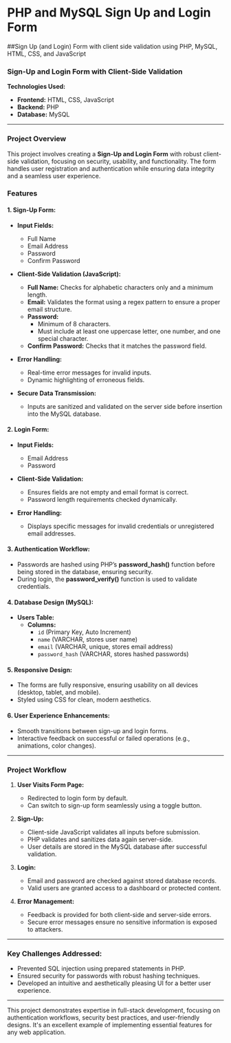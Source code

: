 # PHP and MySQL Sign Up and Login Form
##Sign Up (and Login) Form with client side validation using PHP, MySQL, HTML, CSS, and JavaScript

### Sign-Up and Login Form with Client-Side Validation  
**Technologies Used:**  
- **Frontend:** HTML, CSS, JavaScript  
- **Backend:** PHP  
- **Database:** MySQL  

---

### **Project Overview**  
This project involves creating a **Sign-Up and Login Form** with robust client-side validation, focusing on security, usability, and functionality. The form handles user registration and authentication while ensuring data integrity and a seamless user experience.  

### **Features**  

#### 1. **Sign-Up Form:**  
- **Input Fields:**
  - Full Name  
  - Email Address  
  - Password  
  - Confirm Password  

- **Client-Side Validation (JavaScript):**
  - **Full Name:** Checks for alphabetic characters only and a minimum length.  
  - **Email:** Validates the format using a regex pattern to ensure a proper email structure.  
  - **Password:** 
    - Minimum of 8 characters.  
    - Must include at least one uppercase letter, one number, and one special character.  
  - **Confirm Password:** Checks that it matches the password field.  

- **Error Handling:**
  - Real-time error messages for invalid inputs.  
  - Dynamic highlighting of erroneous fields.  

- **Secure Data Transmission:**
  - Inputs are sanitized and validated on the server side before insertion into the MySQL database.  

#### 2. **Login Form:**  
- **Input Fields:**
  - Email Address  
  - Password  

- **Client-Side Validation:**
  - Ensures fields are not empty and email format is correct.  
  - Password length requirements checked dynamically.  

- **Error Handling:**
  - Displays specific messages for invalid credentials or unregistered email addresses.  

#### 3. **Authentication Workflow:**  
- Passwords are hashed using PHP’s **password_hash()** function before being stored in the database, ensuring security.  
- During login, the **password_verify()** function is used to validate credentials.  

#### 4. **Database Design (MySQL):**  
- **Users Table:**
  - **Columns:**  
    - `id` (Primary Key, Auto Increment)  
    - `name` (VARCHAR, stores user name)  
    - `email` (VARCHAR, unique, stores email address)  
    - `password_hash` (VARCHAR, stores hashed passwords)  

#### 5. **Responsive Design:**  
- The forms are fully responsive, ensuring usability on all devices (desktop, tablet, and mobile).  
- Styled using CSS for clean, modern aesthetics.  

#### 6. **User Experience Enhancements:**  
- Smooth transitions between sign-up and login forms.  
- Interactive feedback on successful or failed operations (e.g., animations, color changes).  

---

### **Project Workflow**  
1. **User Visits Form Page:**
   - Redirected to login form by default.  
   - Can switch to sign-up form seamlessly using a toggle button.  

2. **Sign-Up:**
   - Client-side JavaScript validates all inputs before submission.  
   - PHP validates and sanitizes data again server-side.  
   - User details are stored in the MySQL database after successful validation.  

3. **Login:**
   - Email and password are checked against stored database records.  
   - Valid users are granted access to a dashboard or protected content.  

4. **Error Management:**
   - Feedback is provided for both client-side and server-side errors.  
   - Secure error messages ensure no sensitive information is exposed to attackers.  

---

### **Key Challenges Addressed:**  
- Prevented SQL injection using prepared statements in PHP.  
- Ensured security for passwords with robust hashing techniques.  
- Developed an intuitive and aesthetically pleasing UI for a better user experience.  

---

This project demonstrates expertise in full-stack development, focusing on authentication workflows, security best practices, and user-friendly designs. It's an excellent example of implementing essential features for any web application.
